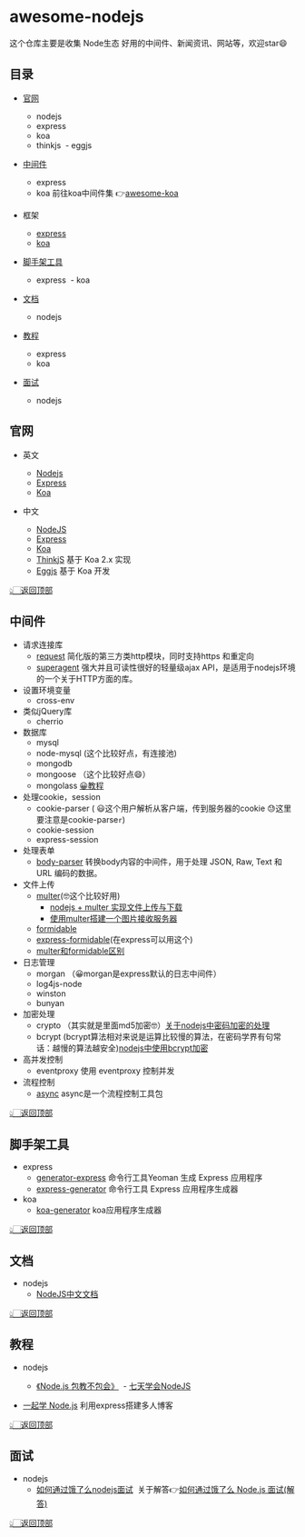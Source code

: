 # awesome-nodejs

这个仓库主要是收集 Node生态 好用的中间件、新闻资讯、网站等，欢迎star😄

目录
--
- [官网](https://github.com/xiaqijian/awesome-nodejs/blob/master/README.md#%E5%AE%98%E7%BD%91)
  - nodejs
  - express
  - koa
  - thinkjs
  - eggjs
- [中间件](https://github.com/xiaqijian/awesome-nodejs/blob/master/README.md#%E4%B8%AD%E9%97%B4%E4%BB%B6)
  - express
  - koa 前往koa中间件集 👉[awesome-koa](https://github.com/xiaqijian/awesome-nodejs/blob/master/awesome-koa.md)
  
- 框架
  - [express]()
  - [koa]()
- [脚手架工具](https://github.com/xiaqijian/awesome-nodejs/blob/master/README.md#%E8%84%9A%E6%89%8B%E6%9E%B6%E5%B7%A5%E5%85%B7)
  - express
  - koa
- [文档](https://github.com/xiaqijian/awesome-nodejs/blob/master/README.md#%E6%96%87%E6%A1%A3)
  - nodejs
- [教程](https://github.com/xiaqijian/awesome-nodejs/blob/master/README.md#%E6%95%99%E7%A8%8B)
  - express
  - koa
- [面试](https://github.com/xiaqijian/awesome-nodejs/blob/master/README.md#%E9%9D%A2%E8%AF%95)
  - nodejs


官网
--
- 英文
  - [Nodejs]()
  - [Express]()
  - [Koa](https://koajs.com/)
  
- 中文
  - [NodeJS](http://nodejs.cn/)
  - [Express](http://expressjs.com/zh-cn/)
  - [Koa](https://koa.bootcss.com/)
  - [ThinkjS](https://thinkjs.org/) 基于 Koa 2.x 实现
  - [Eggjs](https://eggjs.org/zh-cn/intro/) 基于 Koa 开发




[👆🏻返回顶部](https://github.com/xiaqijian/awesome-nodejs/blob/master/README.md#%E7%9B%AE%E5%BD%95)

中间件
--
- 请求连接库
  - [request](https://github.com/request/request) 简化版的第三方类http模块，同时支持https 和重定向
  - [superagent](https://www.npmjs.com/package/superagent) 强大并且可读性很好的轻量级ajax API，是适用于nodejs环境的一个关于HTTP方面的库。
- 设置环境变量
  - cross-env
- 类似jQuery库
   - cherrio
- 数据库
   - mysql
   - node-mysql (这个比较好点，有连接池)
   - mongodb
   - mongoose （这个比较好点😄）
   - mongolass [😀教程](https://github.com/mongolass/mongolass)
- 处理cookie，session
   - cookie-parser ( 😃这个用户解析从客户端，传到服务器的cookie 😓这里要注意是cookie-parse`r`)
   - cookie-session
   - express-session
- 处理表单
  - [body-parser](https://github.com/expressjs/body-parser) 转换body内容的中间件，用于处理 JSON, Raw, Text 和 URL 编码的数据。
- 文件上传
   - [multer](https://github.com/expressjs/multer/blob/master/doc/README-zh-cn.md)(🤓这个比较好用)
      -  [nodejs + multer 实现文件上传与下载](https://blog.csdn.net/maci_yera/article/details/71513238?utm_source=itdadao&utm_medium=referral)
      - [使用multer搭建一个图片接收服务器](https://blog.csdn.net/feng020a/article/details/60876970)
    - [formidable](https://github.com/felixge/node-formidable)
    - [express-formidable](https://github.com/utatti/express-formidable#express-formidable-)(在express可以用这个)
   - [multer和formidable区别](https://github.com/xiaqijian/write/issues/20)
- 日志管理
   - morgan （😀morgan是express默认的日志中间件） 
   - log4js-node
   - winston
   - bunyan
- 加密处理
  - crypto （其实就是里面md5加密🤓）[关于nodejs中密码加密的处理](https://blog.csdn.net/kuangshp128/article/details/75162973)
  - bcrypt (bcrypt算法相对来说是运算比较慢的算法，在密码学界有句常话：越慢的算法越安全)[nodejs中使用bcrypt加密](https://blog.csdn.net/original_heart/article/details/78538908?reload)
- 高并发控制
  - eventproxy 使用 eventproxy 控制并发
- 流程控制
  - [async](https://github.com/caolan/async) async是一个流程控制工具包

[👆🏻返回顶部](https://github.com/xiaqijian/awesome-nodejs/blob/master/README.md#%E7%9B%AE%E5%BD%95)


脚手架工具
--
- express
  - [generator-express](https://github.com/petecoop/generator-express)  命令行工具Yeoman 生成 Express 应用程序
  - [express-generator](https://github.com/expressjs/generator)  命令行工具 Express 应用程序生成器
- koa
  - [koa-generator](https://github.com/17koa/koa-generator) koa应用程序生成器

[👆🏻返回顶部](https://github.com/xiaqijian/awesome-nodejs/blob/master/README.md#%E7%9B%AE%E5%BD%95)


文档
--
- nodejs
  - [NodeJS中文文档](https://legacy.gitbook.com/book/0532/nodejs/details)

[👆🏻返回顶部](https://github.com/xiaqijian/awesome-nodejs/blob/master/README.md#%E7%9B%AE%E5%BD%95)

教程
--
- nodejs
  - [《Node.js 包教不包会》](https://github.com/alsotang/node-lessons)
  - [七天学会NodeJS](http://nqdeng.github.io/7-days-nodejs/)

- [一起学 Node.js](https://github.com/nswbmw/N-blog) 利用express搭建多人博客

[👆🏻返回顶部](https://github.com/xiaqijian/awesome-nodejs/blob/master/README.md#%E7%9B%AE%E5%BD%95)

面试
--
- nodejs
  - [如何通过饿了么nodejs面试](https://github.com/ElemeFE/node-interview)  关于解答👉[如何通过饿了么 Node.js 面试(解答)](https://github.com/xiaomuzhu/ElemeFE-node-interview)
  

[👆🏻返回顶部](https://github.com/xiaqijian/awesome-nodejs/blob/master/README.md#%E7%9B%AE%E5%BD%95)







